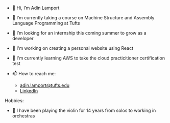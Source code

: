 - 👋 Hi, I’m Adin Lamport
- 🌱 I’m currently taking a course on Machine Structure and Assembly Language Programming at Tufts
- 👔 I’m looking for an internship this coming summer to grow as a developer
- 🎯 I'm working on creating a personal website using React
- 📔 I'm currently learning AWS to take the cloud practicitioner certification test


- 📫 How to reach me:
  - adin.lamport@tufts.edu
  - <a href="https://www.linkedin.com/in/adinlamport"> LinkedIn </a>

Hobbies:
- 🎼 I have been playing the violin for 14 years from solos to working in orchestras

<!-- - 👀 I’m interested in game design  -->
